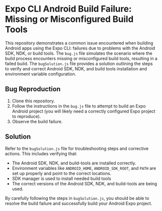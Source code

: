 # Expo CLI Android Build Failure: Missing or Misconfigured Build Tools

This repository demonstrates a common issue encountered when building Android apps using the Expo CLI:  failures due to problems with the Android SDK, NDK, or build tools. The `bug.js` file simulates the scenario where the build process encounters missing or misconfigured build tools, resulting in a failed build. The `bugSolution.js` file provides a solution outlining the steps to verify and correct Android SDK, NDK, and build tools installation and environment variable configuration.

## Bug Reproduction

1. Clone this repository.
2. Follow the instructions in the `bug.js` file to attempt to build an Expo Android project (you will likely need a correctly configured Expo project to reproduce).
3. Observe the build failure.

## Solution

Refer to the `bugSolution.js` file for troubleshooting steps and corrective actions. This includes verifying that:

* The Android SDK, NDK, and build-tools are installed correctly.
* Environment variables like `ANDROID_HOME`, `ANDROID_SDK_ROOT`, and `PATH` are set up properly and point to the correct locations.
* SDK manager is used to install needed build tools
* The correct versions of the Android SDK, NDK, and build-tools are being used.

By carefully following the steps in `bugSolution.js`, you should be able to resolve the build failure and successfully build your Android Expo project.